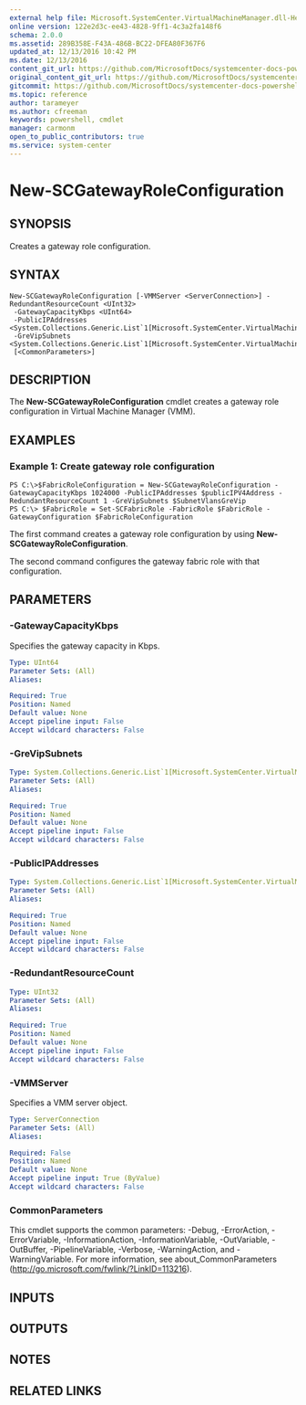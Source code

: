 ```yaml
---
external help file: Microsoft.SystemCenter.VirtualMachineManager.dll-Help.xml
online version: 122e2d3c-ee43-4828-9ff1-4c3a2fa148f6
schema: 2.0.0
ms.assetid: 289B358E-F43A-486B-BC22-DFEA80F367F6
updated_at: 12/13/2016 10:42 PM
ms.date: 12/13/2016
content_git_url: https://github.com/MicrosoftDocs/systemcenter-docs-powershell/blob/master/systemcenter-cmdlets/VirtualMachineManager/v1/New-SCGatewayRoleConfiguration.md
original_content_git_url: https://github.com/MicrosoftDocs/systemcenter-docs-powershell/blob/master/systemcenter-cmdlets/VirtualMachineManager/v1/New-SCGatewayRoleConfiguration.md
gitcommit: https://github.com/MicrosoftDocs/systemcenter-docs-powershell/blob/ea9507ac2178040476af5407227db8cb97701ea9/systemcenter-cmdlets/VirtualMachineManager/v1/New-SCGatewayRoleConfiguration.md
ms.topic: reference
author: tarameyer
ms.author: cfreeman
keywords: powershell, cmdlet
manager: carmonm
open_to_public_contributors: true
ms.service: system-center
---
```


# New-SCGatewayRoleConfiguration

## SYNOPSIS
Creates a gateway role configuration.

## SYNTAX

```
New-SCGatewayRoleConfiguration [-VMMServer <ServerConnection>] -RedundantResourceCount <UInt32>
 -GatewayCapacityKbps <UInt64>
 -PublicIPAddresses <System.Collections.Generic.List`1[Microsoft.SystemCenter.VirtualMachineManager.AllocatedIPAddress]>
 -GreVipSubnets <System.Collections.Generic.List`1[Microsoft.SystemCenter.VirtualMachineManager.SubnetVLan]>
 [<CommonParameters>]
```

## DESCRIPTION
The **New-SCGatewayRoleConfiguration** cmdlet creates a gateway role configuration in Virtual Machine Manager (VMM).

## EXAMPLES

### Example 1: Create gateway role configuration
```
PS C:\>$FabricRoleConfiguration = New-SCGatewayRoleConfiguration -GatewayCapacityKbps 1024000 -PublicIPAddresses $publicIPV4Address -RedundantResourceCount 1 -GreVipSubnets $SubnetVlansGreVip
PS C:\> $FabricRole = Set-SCFabricRole -FabricRole $FabricRole -GatewayConfiguration $FabricRoleConfiguration
```

The first command creates a gateway role configuration by using **New-SCGatewayRoleConfiguration**.

The second command configures the gateway fabric role with that configuration.

## PARAMETERS

### -GatewayCapacityKbps
Specifies the gateway capacity in Kbps.

```yaml
Type: UInt64
Parameter Sets: (All)
Aliases: 

Required: True
Position: Named
Default value: None
Accept pipeline input: False
Accept wildcard characters: False
```

### -GreVipSubnets


```yaml
Type: System.Collections.Generic.List`1[Microsoft.SystemCenter.VirtualMachineManager.SubnetVLan]
Parameter Sets: (All)
Aliases: 

Required: True
Position: Named
Default value: None
Accept pipeline input: False
Accept wildcard characters: False
```

### -PublicIPAddresses
```yaml
Type: System.Collections.Generic.List`1[Microsoft.SystemCenter.VirtualMachineManager.AllocatedIPAddress]
Parameter Sets: (All)
Aliases: 

Required: True
Position: Named
Default value: None
Accept pipeline input: False
Accept wildcard characters: False
```

### -RedundantResourceCount
```yaml
Type: UInt32
Parameter Sets: (All)
Aliases: 

Required: True
Position: Named
Default value: None
Accept pipeline input: False
Accept wildcard characters: False
```

### -VMMServer
Specifies a VMM server object.

```yaml
Type: ServerConnection
Parameter Sets: (All)
Aliases: 

Required: False
Position: Named
Default value: None
Accept pipeline input: True (ByValue)
Accept wildcard characters: False
```

### CommonParameters
This cmdlet supports the common parameters: -Debug, -ErrorAction, -ErrorVariable, -InformationAction, -InformationVariable, -OutVariable, -OutBuffer, -PipelineVariable, -Verbose, -WarningAction, and -WarningVariable. For more information, see about_CommonParameters (http://go.microsoft.com/fwlink/?LinkID=113216).

## INPUTS

## OUTPUTS

## NOTES

## RELATED LINKS

